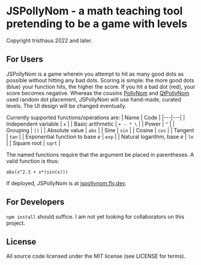 # JSPollyNom - a math teaching tool pretending to be a game with levels 

Copyright tristhaus 2022 and later.

## For Users

JSPollyNom is a game wherein you attempt to hit as many good dots as possible without hitting any bad dots. Scoring is simple: the more good dots (blue) your function hits, the higher the score. If you hit a bad dot (red), your score becomes negative. Whereas the cousins [PollyNom](https://github.com/tristhaus/PollyNom) and [QtPollyNom](https://github.com/tristhaus/QtPollyNom) used random dot placement, JSPollyNom will use hand-made, curated levels. The UI design will be changed eventually.
 
Currently supported functions/operations are:
| Name  | Code  |
|---|---|
| Independent variable | `x` | 
| Basic arithmetic | `+ - * \` |
| Power | `^` |
| Grouping |  `()` |
| Absolute value | `abs` |
| Sine | `sin` |
| Cosine | `cos` |
| Tangent | `tan` |
| Exponential function to base *e* | `exp` |
| Natural logarithm, base *e* | `ln` |
| Square root | `sqrt` |

The named functions require that the argument be placed in parentheses. A valid function is thus:

    abs(x^2.3 + x*(sin(x)))

If deployed, JSPollyNom is at [jspollynom.fly.dev](https://jspollynom.fly.dev).

## For Developers

`npm install` should suffice. I am not yet looking for collaborators on this project.

## License

All source code licensed under the MIT license (see LICENSE for terms).
